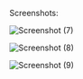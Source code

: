 Screenshots:

![Screenshot (7)](https://github.com/user-attachments/assets/a4089041-4032-434f-b181-f97e64e4c418)

![Screenshot (8)](https://github.com/user-attachments/assets/a53434b2-e34a-4f44-8602-f5ef750d41b9)

![Screenshot (9)](https://github.com/user-attachments/assets/39e1d264-bbd2-47af-a3c6-40f7ce6b8da1)
